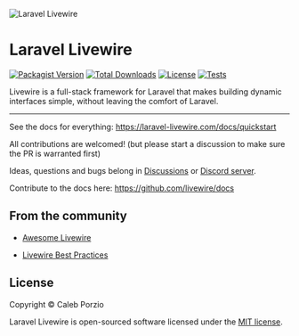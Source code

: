 ![Laravel Livewire](https://avatars.githubusercontent.com/u/51960834?s=100)
# Laravel Livewire
[![Packagist Version](https://img.shields.io/packagist/v/livewire/livewire)](https://packagist.org/packages/livewire/livewire)
[![Total Downloads](https://img.shields.io/packagist/dt/livewire/livewire)](https://packagist.org/packages/livewire/livewire)
[![License](https://img.shields.io/packagist/l/livewire/livewire)](https://packagist.org/packages/livewire/livewire)
[![Tests](https://github.com/livewire/livewire/actions/workflows/test.yml/badge.svg)](https://github.com/livewire/livewire/actions/workflows/test.yml)

Livewire is a full-stack framework for Laravel that makes building dynamic interfaces simple, without leaving the comfort of Laravel.

---
See the docs for everything: https://laravel-livewire.com/docs/quickstart

All contributions are welcomed! (but please start a discussion to make sure the PR is warranted first)

Ideas, questions and bugs belong in [Discussions](https://github.com/livewire/livewire/discussions) or [Discord server](https://discord.gg/livewire).

Contribute to the docs here: https://github.com/livewire/docs

## From the community

- [Awesome Livewire](https://github.com/imliam/awesome-livewire)

- [Livewire Best Practices](https://github.com/michael-rubel/livewire-best-practices)


## License

Copyright © Caleb Porzio

Laravel Livewire is open-sourced software licensed under the [MIT license](LICENSE.md).
